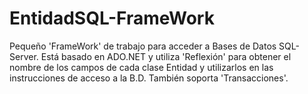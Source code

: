 # EntidadSQL-FrameWork
Pequeño 'FrameWork' de trabajo para acceder a Bases de Datos SQL-Server. Está basado en ADO.NET y utiliza 'Reflexión' para obtener el nombre de los campos de cada clase Entidad y utilizarlos en las instrucciones de acceso a la B.D. También soporta 'Transacciones'.
